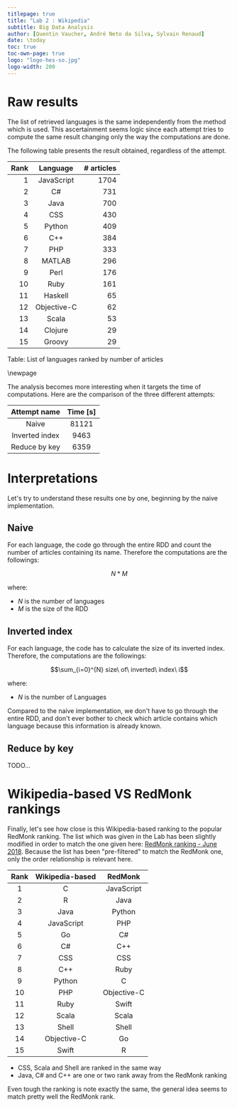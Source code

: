 ```yaml
---
titlepage: true
title: "Lab 2 : Wikipedia"
subtitle: Big Data Analysis
author: [Quentin Vaucher, André Neto da Silva, Sylvain Renaud]
date: \today
toc: true
toc-own-page: true
logo: "logo-hes-so.jpg"
logo-width: 200
---
```


# Raw results

The list of retrieved languages is the same independently from the method
which is used. This ascertainment seems logic since each attempt tries to
compute the same result changing only the way the computations are done.

The following table presents the result obtained, regardless of the attempt.

| Rank |  Language   | # articles |
| ---: | :---------: | ---------: |
|    1 | JavaScript  |       1704 |
|    2 |     C#      |        731 |
|    3 |    Java     |        700 |
|    4 |     CSS     |        430 |
|    5 |   Python    |        409 |
|    6 |     C++     |        384 |
|    7 |     PHP     |        333 |
|    8 |   MATLAB    |        296 |
|    9 |    Perl     |        176 |
|   10 |    Ruby     |        161 |
|   11 |   Haskell   |         65 |
|   12 | Objective-C |         62 |
|   13 |    Scala    |         53 |
|   14 |   Clojure   |         29 |
|   15 |   Groovy    |         29 |

Table: List of languages ranked by number of articles

\newpage

The analysis becomes more interesting when it targets the time of
computations. Here are the comparison of the three different attempts:

|  Attempt name  | Time [s] |
| :------------: | :------: |
|     Naive      |  81121   |
| Inverted index |   9463   |
| Reduce by key  |   6359   |

# Interpretations

Let's try to understand these results one by one, beginning by the naive
implementation.

## Naive

For each language, the code go through the entire RDD and count
the number of articles containing its name. Therefore the computations are the
followings:

$$N * M$$

where:

- $N$ is the number of languages
- $M$ is the size of the RDD

## Inverted index

For each language, the code has to calculate the size of its inverted index.
Therefore, the computations are the followings:

$$\sum_{i=0}^{N} size\ of\ inverted\ index\ i$$

where:

- $N$ is the number of Languages

Compared to the naive implementation, we don't have to go through the entire
RDD, and don't ever bother to check which article contains which language
because this information is already known.

## Reduce by key

TODO...

# Wikipedia-based VS RedMonk rankings

Finally, let's see how close is this Wikipedia-based ranking to the
popular RedMonk ranking. The list which was given in the Lab has been slightly
modified in order to match the one given here: [RedMonk ranking - June 2018](https://redmonk.com/sogrady/2018/08/10/language-rankings-6-18/). Because the list has been "pre-filtered" to match the RedMonk one, only the order relationship is relevant here.

| Rank  | Wikipedia-based |   RedMonk   |
| :---: | :-------------: | :---------: |
|   1   |        C        | JavaScript  |
|   2   |        R        |    Java     |
|   3   |      Java       |   Python    |
|   4   |   JavaScript    |     PHP     |
|   5   |       Go        |     C#      |
|   6   |       C#        |     C++     |
|   7   |       CSS       |     CSS     |
|   8   |       C++       |    Ruby     |
|   9   |     Python      |      C      |
|  10   |       PHP       | Objective-C |
|  11   |      Ruby       |    Swift    |
|  12   |      Scala      |    Scala    |
|  13   |      Shell      |    Shell    |
|  14   |   Objective-C   |     Go      |
|  15   |      Swift      |      R      |

- CSS, Scala and Shell are ranked in the same way
- Java, C# and C++ are one or two rank away from the RedMonk ranking

Even tough the ranking is note exactly the same, the general idea seems to
match pretty well the RedMonk rank.
